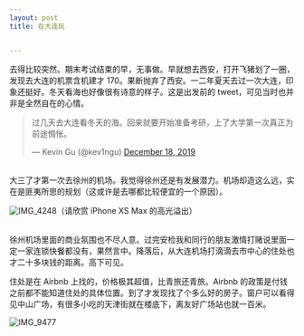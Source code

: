 ```yaml
---
layout: post
title: 在大连玩


---
```


<head> 
	<meta property="og:url"            
        content="https://imisscoverflow.xyz/2019/12/28/trip-to-dalian/" />
  <meta property="og:type" content="article" />
  <meta property="og:title" content="在大连玩" />
  <meta property="og:description" content="去得比较突然。期末考试结束的早，无事做。" />
   <meta property="og:image" 
     content="https://tvax3.sinaimg.cn/crop.0.0.736.736.180/6d4c710cly8fvce7os979j20kg0kgdgz.jpg" />
</head>



去得比较突然。期末考试结束的早，无事做。早就想去西安，打开飞猪划了一圈，发现去大连的机票含机建才 170。果断抛弃了西安。一二年夏天去过一次大连，印象还挺好。冬天看海也好像很有诗意的样子。这是出发前的 tweet，可见当时也并非是全然自在的心情。

<blockquote class="twitter-tweet"><p lang="zh" dir="ltr">过几天去大连看冬天的海。回来就要开始准备考研，上了大学第一次真正为前途惆怅。</p>&mdash; Kevin Gu (@kev1ngu) <a href="https://twitter.com/kev1ngu/status/1207402440342900737?ref_src=twsrc%5Etfw">December 18, 2019</a></blockquote> <script async src="https://platform.twitter.com/widgets.js" charset="utf-8"></script>

<br>大三了才第一次去徐州的机场。我觉得徐州还是有发展潜力。机场却造这么远，实在是匪夷所思的规划（这或许是去哪都比较便宜的一个原因）。 

![IMG_4248](https://tva1.sinaimg.cn/large/006tNbRwgy1gacue23nyxj31400u04qu.jpg)（请欣赏 iPhone XS Max 的高光溢出）<br><br>

徐州机场里面的商业氛围也不尽人意。过完安检我和同行的朋友激情打赌说里面一定一家连锁快餐都没有，果然言中。降落后，从大连机场打滴滴去市中心的住处也才二十多块钱的距离。高下可见。

住处是在 Airbnb 上找的，价格极其超值，比青旅还青旅。Airbnb 的政策是付钱之前都不能知道住处的具体位置。到了才发现找了个多么好的房子。窗户可以看得见中山广场，有很多小吃的天津街就在楼底下，离友好广场站也就一百米。

![IMG_9477](https://tva1.sinaimg.cn/large/006tNbRwgy1gacv582ochj30u01901ky.jpg)

